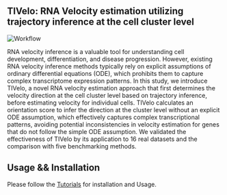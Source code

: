## TIVelo: RNA Velocity estimation utilizing trajectory inference at the cell cluster level

![Workflow](docs/fig/workflow_1.png)



RNA velocity inference is a valuable tool for understanding cell development, differentiation, and disease progression. However, existing RNA velocity inference methods typically rely on explicit assumptions of ordinary differential equations (ODE), which prohibits them to capture complex transcriptome expression patterns. In this study, we introduce TIVelo, a novel RNA velocity estimation approach that first determines the velocity direction at the cell cluster level based on trajectory inference, before estimating velocity for individual cells. TIVelo calculates an orientation score to infer the direction at the cluster level without an explicit ODE assumption, which effectively captures complex transcriptional patterns, avoiding potential inconsistencies in velocity estimation for genes that do not follow the simple ODE assumption. We validated the effectiveness of TIVelo by its application to 16 real datasets and the comparison with five benchmarking methods.

## Usage && Installation
Please follow the [Tutorials](https://tivelo.readthedocs.io/en/latest/) for installation and Usage.



